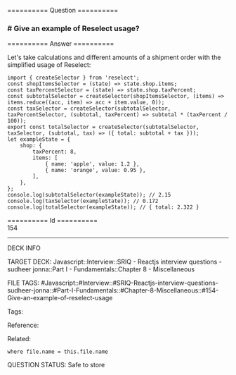 ========== Question ==========  

### # Give an example of Reselect usage?  

========== Answer ==========  

Let's take calculations and different amounts of a shipment order with the simplified usage of Reselect:

<!-- codeblock-start -->
<pre><code class="hljs language-javascript"><span class="hljs-keyword">import</span> { createSelector } <span class="hljs-keyword">from</span> <span class="hljs-string">'reselect'</span>;
<span class="hljs-keyword">const</span> <span class="hljs-title function_">shopItemsSelector</span> = (<span class="hljs-params">state</span>) => state.<span class="hljs-property">shop</span>.<span class="hljs-property">items</span>;
<span class="hljs-keyword">const</span> <span class="hljs-title function_">taxPercentSelector</span> = (<span class="hljs-params">state</span>) => state.<span class="hljs-property">shop</span>.<span class="hljs-property">taxPercent</span>;
<span class="hljs-keyword">const</span> subtotalSelector = <span class="hljs-title function_">createSelector</span>(shopItemsSelector, <span class="hljs-function">(<span class="hljs-params">items</span>) =></span> items.<span class="hljs-title function_">reduce</span>(<span class="hljs-function">(<span class="hljs-params">acc, item</span>) =></span> acc + item.<span class="hljs-property">value</span>, <span class="hljs-number">0</span>));
<span class="hljs-keyword">const</span> taxSelector = <span class="hljs-title function_">createSelector</span>(subtotalSelector, taxPercentSelector, <span class="hljs-function">(<span class="hljs-params">subtotal, taxPercent</span>) =></span> subtotal * (taxPercent / <span class="hljs-number">100</span>));
<span class="hljs-keyword">export</span> <span class="hljs-keyword">const</span> totalSelector = <span class="hljs-title function_">createSelector</span>(subtotalSelector, taxSelector, <span class="hljs-function">(<span class="hljs-params">subtotal, tax</span>) =></span> ({ <span class="hljs-attr">total</span>: subtotal + tax }));
<span class="hljs-keyword">let</span> exampleState = {
    <span class="hljs-attr">shop</span>: {
        <span class="hljs-attr">taxPercent</span>: <span class="hljs-number">8</span>,
        <span class="hljs-attr">items</span>: [
            { <span class="hljs-attr">name</span>: <span class="hljs-string">'apple'</span>, <span class="hljs-attr">value</span>: <span class="hljs-number">1.2</span> },
            { <span class="hljs-attr">name</span>: <span class="hljs-string">'orange'</span>, <span class="hljs-attr">value</span>: <span class="hljs-number">0.95</span> },
        ],
    },
};
<span class="hljs-variable language_">console</span>.<span class="hljs-title function_">log</span>(<span class="hljs-title function_">subtotalSelector</span>(exampleState)); <span class="hljs-comment">// 2.15</span>
<span class="hljs-variable language_">console</span>.<span class="hljs-title function_">log</span>(<span class="hljs-title function_">taxSelector</span>(exampleState)); <span class="hljs-comment">// 0.172</span>
<span class="hljs-variable language_">console</span>.<span class="hljs-title function_">log</span>(<span class="hljs-title function_">totalSelector</span>(exampleState)); <span class="hljs-comment">// { total: 2.322 }</span>
</code></pre>
<!-- codeblock-end -->

========== Id ==========  
154

---

DECK INFO

TARGET DECK: Javascript::Interview::SRIQ - Reactjs interview questions - sudheer jonna::Part I - Fundamentals::Chapter 8 - Miscellaneous

FILE TAGS: #Javascript::#Interview::#SRIQ-Reactjs-interview-questions-sudheer-jonna::#Part-I-Fundamentals::#Chapter-8-Miscellaneous::#154-Give-an-example-of-reselect-usage

Tags:

Reference:

Related:

```dataview
where file.name = this.file.name
```
QUESTION STATUS: Safe to store
